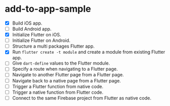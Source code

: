 # add-to-app-sample

- [x] Build iOS app.
- [ ] Build Android app.
- [x] Initialize Flutter on iOS.
- [ ] Initialize Flutter on Android.
- [ ] Structure a multi packages Flutter app.
- [x] Run `flutter create -t module` and create a module from existing Flutter app.
- [ ] Give `dart-define` values to the Flutter module.
- [ ] Specify a route when navigating to a Flutter page.
- [ ] Navigate to another Flutter page from a Flutter page.
- [ ] Navigate back to a native page from a Flutter page.
- [ ] Trigger a Flutter function from native code.
- [ ] Trigger a native function from Flutter code.
- [ ] Connect to the same Firebase project from Flutter as native code.

